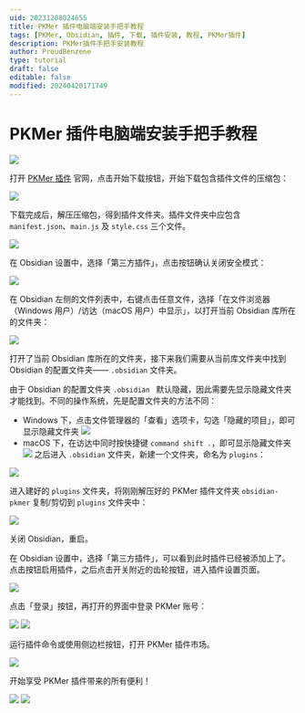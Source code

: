 ```yaml
---
uid: 20231208024655
title: PKMer 插件电脑端安装手把手教程
tags: [PKMer, Obsidian, 插件, 下载, 插件安装, 教程, PKMer插件]
description: PKMer插件手把手安装教程
author: ProudBenzene
type: tutorial
draft: false
editable: false
modified: 20240420171749
---
```


# PKMer 插件电脑端安装手把手教程

![](https://cdn.pkmer.cn/images/202308030720303.gif)

打开 [PKMer 插件](https://pkmer.cn/products/market/) 官网，点击开始下载按钮，开始下载包含插件文件的压缩包：

![](https://cdn.pkmer.cn/images/202312080253520.png!pkmer)

下载完成后，解压压缩包，得到插件文件夹。插件文件夹中应包含 `manifest.json`、`main.js` 及 `style.css` 三个文件。

![](https://cdn.pkmer.cn/images/202312080303473.png!pkmer)

在 Obsidian 设置中，选择「第三方插件」，点击按钮确认关闭安全模式：

![](https://cdn.pkmer.cn/images/202312080307552.png!pkmer)

在 Obsidian 左侧的文件列表中，右键点击任意文件，选择「在文件浏览器（Windows 用户）/访达（macOS 用户）中显示」，以打开当前 Obsidian 库所在的文件夹：

![](https://cdn.pkmer.cn/images/202312080311570.png!pkmer)

打开了当前 Obsidian 库所在的文件夹，接下来我们需要从当前库文件夹中找到 Obsidian 的配置文件夹—— `.obsidian` 文件夹。

由于 Obsidian 的配置文件夹 `.obsidian ` 默认隐藏，因此需要先显示隐藏文件夹才能找到。不同的操作系统，先是配置文件夹的方法不同：

- Windows 下，点击文件管理器的「查看」选项卡，勾选「隐藏的项目」，即可显示隐藏文件夹 ![](https://cdn.pkmer.cn/images/202404201713568.png!pkmer)
- macOS 下，在访达中同时按快捷键 `command shift .`，即可显示隐藏文件夹![](https://cdn.pkmer.cn/images/202312080332194.png!pkmer)
之后进入 `.obsidian` 文件夹，新建一个文件夹，命名为 `plugins`：

![](https://cdn.pkmer.cn/images/202312080337860.png!pkmer)

进入建好的 `plugins` 文件夹，将刚刚解压好的 PKMer 插件文件夹 `obsidian-pkmer` 复制/剪切到 `plugins` 文件夹中：

![](https://cdn.pkmer.cn/images/202312080341973.png!pkmer)

关闭 Obsidian，重启。

在 Obsidian 设置中，选择「第三方插件」，可以看到此时插件已经被添加上了。点击按钮启用插件，之后点击开关附近的齿轮按钮，进入插件设置页面。

![](https://cdn.pkmer.cn/images/202312080345384.png!pkmer)

点击「登录」按钮，再打开的界面中登录 PKMer 账号：

![](https://cdn.pkmer.cn/images/202312080346063.png!pkmer) ![](https://cdn.pkmer.cn/images/202312080349132.png!pkmer)

运行插件命令或使用侧边栏按钮，打开 PKMer 插件市场。

![](https://cdn.pkmer.cn/images/202312080352078.png!pkmer)

开始享受 PKMer 插件带来的所有便利！

![](https://cdn.pkmer.cn/images/202312080354368.png!pkmer) ![](https://cdn.pkmer.cn/images/202312080357618.png!pkmer)